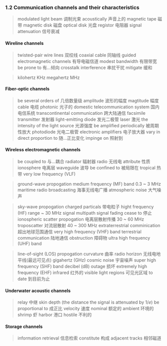 ### 1.2 Communication channels and their characteristics
> modulated light beam      调制光束
> acoustically              声音上的
> magnetic tape             磁带
> magnetic disk             磁盘
> optical disk              光盘
> registor                  电阻器
> signal attenuation        信号衰减

#### Wireline channels
> twisted-pair wire lines               双绞线
> coaxial cable                         同轴线
> guided electromagnetic channels       有导电磁信道
> modest bandwidth                      有限带宽
> be prone to                           有...倾向
> crosstalk interference                串扰干扰
> mitigate                              缓和

> kilohertz         KHz
> megahertz         MHz

#### Fiber-optic channels
> be several orders of                  几倍数量级
> amplitude                             波形的幅度
> magtitude                             幅度
> cable                                 电缆
> photonic                              光子的
> domestic telecommunication system     国内电信系统
> transcontinental communication        跨大陆通信
> facsimile
> transmitter                           发射器
> light-emitting diode                  发光二极管
> laser                                 激光
> the intensity of the light source     光源强度
> be amplified periodically             被周期性放大
> photodiode                            光电二极管
> electronic amplifiers                 电子放大器
> vary in direct proportion to          随...正比变化
> impinge on                            照射到

#### Wireless electromagnetic channels
> be coupled to                         与...耦合
> radiator                              辐射器
> radio                                 无线电
> attribute                             性质
> ionosphere                            电离层
> waveguide                             波导
> be confined to                        被局限在
> tropical                              热带
> very low frequency (VLF) 

> ground-wave propogation
> medium frequency (MF) band            0.3 ~ 3 MHz
> maritime radio broadcasting           海事无线电广播
> atmospheric noise                     大气噪声 

> sky-wave propogation
> charged particals                     带电粒子
> hight frequency (HF) range            ~ 30 MHz
> signal multipath
> signal fading
> cease to                              停止
> ionospheric scatter propogation       电离层散射传播 30 ~ 60 MHz
> troposcatter                          对流层散射 40 ~ 300 MHz
> extraterrestrial comminication        超出地球范围通信
> very high frequency (VHF) band
> terrestrial communication             陆地通信
> obstruction                           障碍物
> ultra high frequency (UHF) band

> line-of-sight (LOS) propogation
> curvature                             曲率
> radio horizon                         无线电地平线(最远可见点)
> gigahertz (GHz)
> cosmic noise                          宇宙噪声
> super high frequency (SHF) band
> decibel (dB)
> outage                                损坏
> extremely high frequency (EHF)
> infrared                              红外的
> visible light regions                 可见光区域
> to date                               到目前为止
 
#### Underwater acoustic channels
> relay                 中继
> skin depth (the distance the signal is attenuated by $1/e$)
> be proportional to    成正比
> velocity              速度
> nominal               额定的
> ambient               环境的
> shrimp                虾
> harbor                港口
> hostile               不利的

#### Storage channels
> information retrieval     信息检索
> constitute                构成
> adjacent tracks           相邻磁道